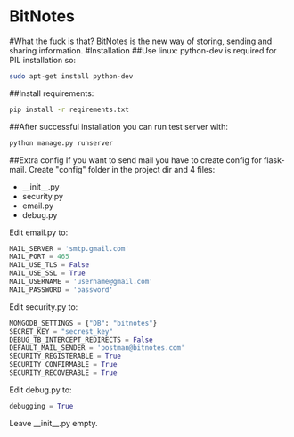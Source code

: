 BitNotes
========
#What the fuck is that?
BitNotes is the new way of storing, sending and sharing information.
#Installation
##Use linux:
python-dev is required for PIL installation so:
```sh
sudo apt-get install python-dev
```

##Install requirements:
```sh
pip install -r reqirements.txt
```
##After successful installation you can run test server with:
```sh
python manage.py runserver
```
##Extra config
If you want to send mail you have to create config for flask-mail. Create "config" folder in the project dir and 4 files: 
- \_\_init\_\_.py 
- security.py 
- email.py
- debug.py

Edit email.py to:
```python
MAIL_SERVER = 'smtp.gmail.com'
MAIL_PORT = 465
MAIL_USE_TLS = False
MAIL_USE_SSL = True
MAIL_USERNAME = 'username@gmail.com'
MAIL_PASSWORD = 'password'
```
Edit security.py to:
```python
MONGODB_SETTINGS = {"DB": "bitnotes"}
SECRET_KEY = "secrest_key"
DEBUG_TB_INTERCEPT_REDIRECTS = False
DEFAULT_MAIL_SENDER = 'postman@bitnotes.com'
SECURITY_REGISTERABLE = True
SECURITY_CONFIRMABLE = True
SECURITY_RECOVERABLE = True
```
Edit debug.py to:
```python
debugging = True
```
Leave \_\_init\_\_.py empty.